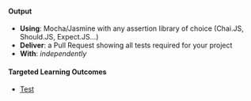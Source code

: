 #### Output
- **Using**: Mocha/Jasmine with any assertion library of choice (Chai.JS, Should.JS, Expect.JS...)
- **Deliver**: a Pull Request showing all tests required for your project
- **With**: *independently*

#### Targeted Learning Outcomes
- [Test](https://github.com/andela-hchukwu/Inverted-Index/pull/13)